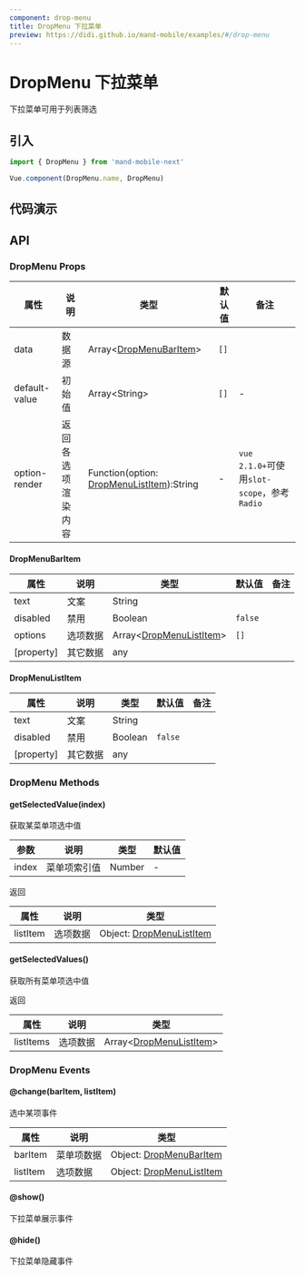 ```yaml
---
component: drop-menu
title: DropMenu 下拉菜单
preview: https://didi.github.io/mand-mobile/examples/#/drop-menu
---
```


# DropMenu 下拉菜单

下拉菜单可用于列表筛选

## 引入

```javascript
import { DropMenu } from 'mand-mobile-next'

Vue.component(DropMenu.name, DropMenu)
```

## 代码演示

<demo-wrapper
  src="src/packages/drop-menu/demo"
  :demos="demos"
/>

<script setup>
const demos = import.meta.globEager('../../../src/packages/drop-menu/demo/demo*.vue')
</script>

<style>
  .demo-wrapper .md-drop-menu {
    position: static;
  }

  .demo-wrapper .md-drop-menu .md-popup {
    position: absolute;
    z-index: 9999;
  }
</style>

## API

### DropMenu Props
|属性 | 说明 | 类型 | 默认值 | 备注|
|----|-----|------|------|------|
|data|数据源|Array\<[DropMenuBarItem](#dropmenubaritem)\>|`[]`||
|default-value|初始值|Array\<String\>|`[]`|-|
|option-render |返回各选项渲染内容|Function(option: [DropMenuListItem](#dropmenulistitem)):String|-|`vue 2.1.0+`可使用`slot-scope`，参考`Radio`|

#### DropMenuBarItem

|属性 | 说明 | 类型 | 默认值 | 备注|
|----|-----|------|------|------|
|text|文案|String|||
|disabled|禁用|Boolean|`false`||
|options|选项数据|Array\<[DropMenuListItem](#dropmenulistitem)\>|`[]`||
|[property]|其它数据|any|||

#### DropMenuListItem

|属性 | 说明 | 类型 | 默认值 | 备注|
|----|-----|------|------|------|
|text|文案|String|||
|disabled|禁用|Boolean|`false`||
|[property]|其它数据|any|||


### DropMenu Methods

#### getSelectedValue(index)
获取某菜单项选中值

|参数 | 说明 | 类型 | 默认值|
|----|-----|------|------|
|index|菜单项索引值|Number|-|

返回

|属性 | 说明 | 类型|
|----|-----|------|
|listItem|选项数据|Object: [DropMenuListItem](#dropmenulistitem)|

#### getSelectedValues()
获取所有菜单项选中值

返回

|属性 | 说明 | 类型|
|----|-----|------|
|listItems|选项数据|Array\<[DropMenuListItem](#dropmenulistitem)\>|

### DropMenu Events

#### @change(barItem, listItem)
选中某项事件

|属性 | 说明 | 类型|
|----|-----|------|
|barItem|菜单项数据|Object: [DropMenuBarItem](#dropmenubaritem)|
|listItem|选项数据|Object: [DropMenuListItem](#dropmenulistitem)|

#### @show()
下拉菜单展示事件

#### @hide()
下拉菜单隐藏事件
